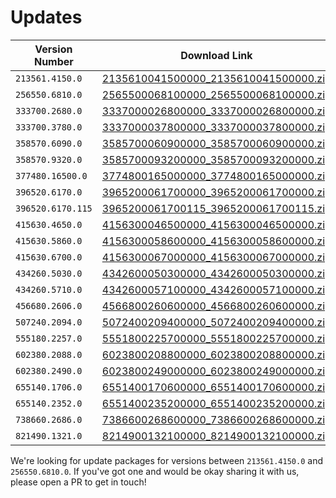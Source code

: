 # Updates

| Version Number | Download Link |
| -------------- | ------------- |
| `213561.4150.0` | [2135610041500000_2135610041500000.zip](https://github.com/QuestEscape/updates/releases/download/2135610041500000/2135610041500000_2135610041500000.zip) |
| `256550.6810.0` | [2565500068100000_2565500068100000.zip](https://github.com/QuestEscape/updates/releases/download/2565500068100000/2565500068100000_2565500068100000.zip) |
| `333700.2680.0` | [3337000026800000_3337000026800000.zip](https://github.com/QuestEscape/updates/releases/download/3337000026800000/3337000026800000_3337000026800000.zip) |
| `333700.3780.0` | [3337000037800000_3337000037800000.zip](https://github.com/QuestEscape/updates/releases/download/3337000037800000/3337000037800000_3337000037800000.zip) |
| `358570.6090.0` | [3585700060900000_3585700060900000.zip](https://github.com/QuestEscape/updates/releases/download/3585700060900000/3585700060900000_3585700060900000.zip) |
| `358570.9320.0` | [3585700093200000_3585700093200000.zip](https://github.com/QuestEscape/updates/releases/download/3585700093200000/3585700093200000_3585700093200000.zip) |
| `377480.16500.0` | [3774800165000000_3774800165000000.zip](https://github.com/QuestEscape/updates/releases/download/3774800165000000/3774800165000000_3774800165000000.zip) |
| `396520.6170.0` | [3965200061700000_3965200061700000.zip](https://github.com/QuestEscape/updates/releases/download/3965200061700000/3965200061700000_3965200061700000.zip) |
| `396520.6170.115` | [3965200061700115_3965200061700115.zip](https://github.com/QuestEscape/updates/releases/download/3965200061700115/3965200061700115_3965200061700115.zip) |
| `415630.4650.0` | [4156300046500000_4156300046500000.zip](https://github.com/QuestEscape/updates/releases/download/4156300046500000/4156300046500000_4156300046500000.zip) |
| `415630.5860.0` | [4156300058600000_4156300058600000.zip](https://github.com/QuestEscape/updates/releases/download/4156300058600000/4156300058600000_4156300058600000.zip) |
| `415630.6700.0` | [4156300067000000_4156300067000000.zip](https://github.com/QuestEscape/updates/releases/download/4156300067000000/4156300067000000_4156300067000000.zip) |
| `434260.5030.0` | [4342600050300000_4342600050300000.zip](https://github.com/kahlos/updates/releases/download/4342600050300000/4342600050300000_4342600050300000.zip) |
| `434260.5710.0` | [4342600057100000_4342600057100000.zip](https://github.com/kahlos/updates/releases/download/4342600057100000/4342600057100000_4342600057100000.zip) |
| `456680.2606.0` | [4566800260600000_4566800260600000.zip](https://github.com/kahlos/updates/releases/download/4566800260600000/4566800260600000_4566800260600000.zip) |
| `507240.2094.0` | [5072400209400000_5072400209400000.zip](https://github.com/kahlos/updates/releases/download/5072400209400000/5072400209400000_5072400209400000.zip) |
| `555180.2257.0` | [5551800225700000_5551800225700000.zip](https://github.com/kahlos/updates/releases/download/5551800225700000/5551800225700000_5551800225700000.zip) |
| `602380.2088.0` | [6023800208800000_6023800208800000.zip](https://github.com/kahlos/updates/releases/download/6023800208800000/6023800208800000_6023800208800000.zip) |
| `602380.2490.0` | [6023800249000000_6023800249000000.zip](https://github.com/kahlos/updates/releases/download/6023800249000000/6023800249000000_6023800249000000.zip) |
| `655140.1706.0` | [6551400170600000_6551400170600000.zip](https://github.com/kahlos/updates/releases/download/6551400170600000/6551400170600000_6551400170600000.zip) |
| `655140.2352.0` | [6551400235200000_6551400235200000.zip](https://github.com/kahlos/updates/releases/download/6551400235200000/6551400235200000_6551400235200000.zip) |
| `738660.2686.0` | [7386600268600000_7386600268600000.zip](https://github.com/kahlos/updates/releases/download/7386600268600000/7386600268600000_7386600268600000.zip) |
| `821490.1321.0` | [8214900132100000_8214900132100000.zip](http://www.mediafire.com/file/mlv23o1x1gsnpjm/) |


We're looking for update packages for versions between `213561.4150.0` and `256550.6810.0`. If you've got one and would be okay sharing it with us, please open a PR to get in touch!
